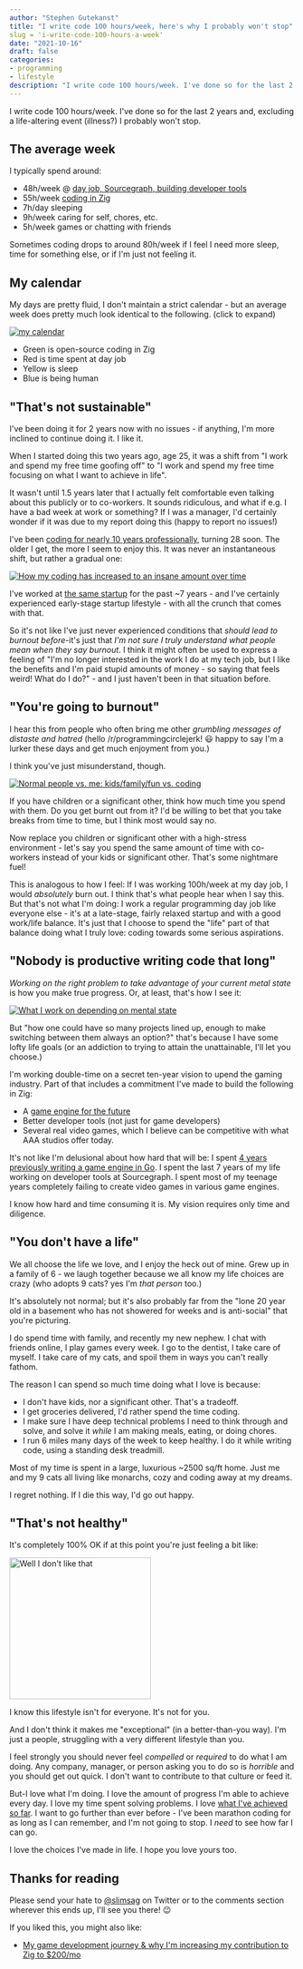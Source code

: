 ```yaml
---
author: "Stephen Gutekanst"
title: "I write code 100 hours/week, here's why I probably won't stop"
slug = 'i-write-code-100-hours-a-week'
date: "2021-10-16"
draft: false
categories:
- programming
- lifestyle
description: "I write code 100 hours/week. I've done so for the last 2 years and, excluding a life-altering event (illness?) I probably won't stop."
---
```


I write code 100 hours/week. I've done so for the last 2 years and, excluding a life-altering event (illness?) I probably won't stop.

## The average week

I typically spend around:

* 48h/week @ [day job, Sourcegraph, building developer tools](https://sourcegraph.com)
* 55h/week [coding in Zig](https://github.com/slimsag)
* 7h/day sleeping
* 9h/week caring for self, chores, etc.
* 5h/week games or chatting with friends

Sometimes coding drops to around 80h/week if I feel I need more sleep, time for something else, or if I'm just not feeling it.

## My calendar

My days are pretty fluid, I don't maintain a strict calendar - but an average week does pretty much look identical to the following. (click to expand)

<a class="imglink" href="https://user-images.githubusercontent.com/3173176/137576033-f7fa007c-db94-4b1c-9d9d-05440da118d7.png"><img alt="my calendar" class="color" src="https://user-images.githubusercontent.com/3173176/137576033-f7fa007c-db94-4b1c-9d9d-05440da118d7.png"></a>

* Green is open-source coding in Zig
* Red is time spent at day job
* Yellow is sleep
* Blue is being human

## "That's not sustainable"

I've been doing it for 2 years now with no issues - if anything, I'm more inclined to continue doing it. I like it.

When I started doing this two years ago, age 25, it was a shift from "I work and spend my free time goofing off" to "I work and spend my free time focusing on what I want to achieve in life".

It wasn't until 1.5 years later that I actually felt comfortable even talking about this publicly or to co-workers. It sounds ridiculous, and what if e.g. I have a bad week at work or something? If I was a manager, I'd certainly wonder if it was due to my report doing this (happy to report no issues!)

I've been [coding for nearly 10 years professionally](http://slimsag.com/), turning 28 soon. The older I get, the more I seem to enjoy this. It was never an instantaneous shift, but rather a gradual one:

<a class="imglink" href="https://user-images.githubusercontent.com/3173176/137580436-e79a7b21-8aca-4b66-9895-808b8ffa2d38.png"><img alt="How my coding has increased to an insane amount over time" class="color" src="https://user-images.githubusercontent.com/3173176/137580436-e79a7b21-8aca-4b66-9895-808b8ffa2d38.png"></a>

I've worked at [the same startup](https://sourcegraph.com) for the past ~7 years - and I've certainly experienced early-stage startup lifestyle - with all the crunch that comes with that.

So it's not like I've just never experienced conditions that _should lead to burnout before_-it's just that _I'm not sure I truly understand what people mean when they say burnout_. I think it might often be used to express a feeling of "I'm no longer interested in the work I do at my tech job, but I like the benefits and I'm paid stupid amounts of money - so saying that feels weird! What do I do?" - and I just haven't been in that situation before.

## "You're going to burnout"

I hear this from people who often bring me other _grumbling messages of distaste and hatred_ (hello /r/programmingcirclejerk! 😃 happy to say I'm a lurker these days and get much enjoyment from you.)

I think you've just misunderstand, though.

<a class="imglink" href="https://user-images.githubusercontent.com/3173176/137581300-987f4272-79f0-444c-a0e3-007474cb1f5b.png"><img alt="Normal people vs. me: kids/family/fun vs. coding" class="color" src="https://user-images.githubusercontent.com/3173176/137581300-987f4272-79f0-444c-a0e3-007474cb1f5b.png"></a>

If you have children or a significant other, think how much time you spend with them. Do you get burnt out from it? I'd be willing to bet that you take breaks from time to time, but I think most would say no.

Now replace you children or significant other with a high-stress environment - let's say you spend the same amount of time with co-workers instead of your kids or significant other. That's some nightmare fuel!

This is analogous to how I feel: If I was working 100h/week at my day job, I would _absolutely_ burn out. I think that's what people hear when I say this. But that's not what I'm doing: I work a regular programming day job like everyone else - it's at a late-stage, fairly relaxed startup and with a good work/life balance. It's just that I choose to spend the "life" part of that balance doing what I truly love: coding towards some serious aspirations.

## "Nobody is productive writing code that long"

_Working on the right problem to take advantage of your current metal state_ is how you make true progress. Or, at least, that's how I see it:

<a class="imglink" href="https://user-images.githubusercontent.com/3173176/137578255-ab0087e7-f552-44e5-987a-4cfdc2caef8f.png"><img alt="What I work on depending on mental state" class="color" src="https://user-images.githubusercontent.com/3173176/137578255-ab0087e7-f552-44e5-987a-4cfdc2caef8f.png"></a>

But "how one could have so many projects lined up, enough to make switching between them always an option?" that's because I have some lofty life goals (or an addiction to trying to attain the unattainable, I'll let you choose.)

I'm working double-time on a secret ten-year vision to upend the gaming industry. Part of that includes a commitment I've made to build the following in Zig:

* A [game engine for the future](https://github.com/hexops/mach)
* Better developer tools (not just for game developers)
* Several real video games, which I believe can be competitive with what AAA studios offer today.

It's not like I'm delusional about how hard that will be: I spent [4 years previously writing a game engine in Go](http://azul3d.org). I spent the last 7 years of my life working on developer tools at Sourcegraph. I spent most of my teenage years completely failing to create video games in various game engines.

I know how hard and time consuming it is. My vision requires only time and diligence.

## "You don't have a life"

We all choose the life we love, and I enjoy the heck out of mine. Grew up in a family of 6 - we laugh together because we all know my life choices are crazy (who adopts 9 cats? yes I'm _that person_ too.)

It's absolutely not normal; but it's also probably far from the "lone 20 year old in a basement who has not showered for weeks and is anti-social" that you're picturing.

I do spend time with family, and recently my new nephew. I chat with friends online, I play games every week. I go to the dentist, I take care of myself. I take care of my cats, and spoil them in ways you can't really fathom.

The reason I can spend so much time doing what I love is because:

* I don't have kids, nor a significant other. That's a tradeoff.
* I get groceries delivered, I'd rather spend the time coding.
* I make sure I have deep technical problems I need to think through and solve, and solve it _while_ I am making meals, eating, or doing chores.
* I run 6 miles many days of the week to keep healthy. I do it while writing code, using a standing desk treadmill.

Most of my time is spent in a large, luxurious ~2500 sq/ft home. Just me and my 9 cats all living like monarchs, cozy and coding away at my dreams.

I regret nothing. If I die this way, I'd go out happy.

## "That's not healthy"

It's completely 100% OK if at this point you're just feeling a bit like:

<a class="imglink" href="https://user-images.githubusercontent.com/3173176/137579019-f8313501-5024-48db-83e6-2abe30c78337.png"><img height="250px" alt="Well I don't like that" class="color" src="https://user-images.githubusercontent.com/3173176/137579019-f8313501-5024-48db-83e6-2abe30c78337.png"></a>

I know this lifestyle isn't for everyone. It's not for you.

And I don't think it makes me "exceptional" (in a better-than-you way). I'm just a people, struggling with a very different lifestyle than you.

I feel strongly you should never feel _compelled_ or _required_ to do what I am doing. Any company, manager, or person asking you to do so is _horrible_ and you should get out quick. I don't want to contribute to that culture or feed it.

But-I love what I'm doing. I love the amount of progress I'm able to achieve every day. I love my time spent solving problems. I love [what I've achieved so far](http://slimsag.com). I want to go further than ever before - I've been marathon coding for as long as I can remember, and I'm not going to stop. I _need_ to see how far I can go.

I love the choices I've made in life. I hope you love yours too.

## Thanks for reading

Please send your hate to [@slimsag](https://twitter.com/slimsag) on Twitter or to the comments section wherever this ends up, I'll see you there! 😉

If you liked this, you might also like:

* [My game development journey & why I'm increasing my contribution to Zig to $200/mo](2021-04-10-increasing-my-contribution-to-zig-to-200-a-month.md)
